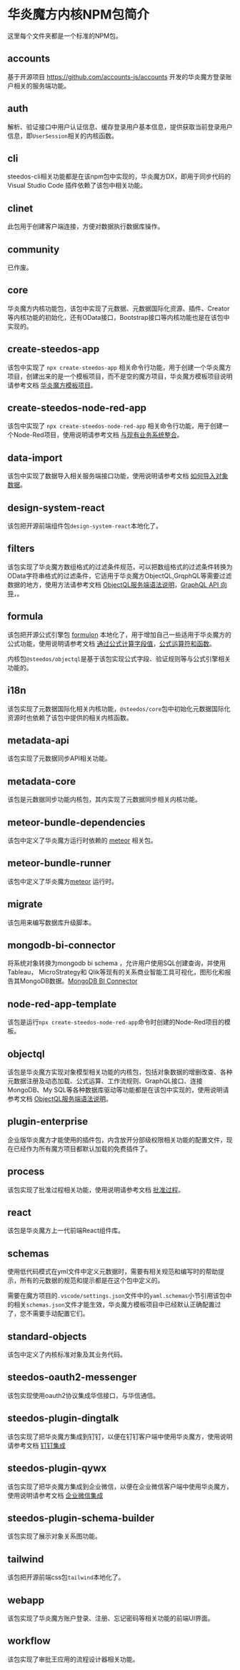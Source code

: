 # 华炎魔方内核NPM包简介

这里每个文件夹都是一个标准的NPM包。

## accounts

基于开源项目 https://github.com/accounts-js/accounts 开发的华炎魔方登录账户相关的服务端功能。

## auth

解析、验证接口中用户认证信息、缓存登录用户基本信息，提供获取当前登录用户信息，即`UserSession`相关的内核函数。

## cli

steedos-cli相关功能都是在该npm包中实现的，华炎魔方DX，即用于同步代码的Visual Studio Code 插件依赖了该包中相关功能。

## clinet

此包用于创建客户端连接，方便对数据执行数据库操作。

## community

已作废。

## core

华炎魔方内核功能包，该包中实现了元数据、元数据国际化资源、插件、Creator等内核功能的初始化，还有OData接口，Bootstrap接口等内核功能也是在该包中实现的。

## create-steedos-app

该包中实现了 `npx create-steedos-app` 相关命令行功能，用于创建一个华炎魔方项目，创建出来的是一个模板项目，而不是空的魔方项目，华炎魔方模板项目说明请参考文档 [华炎魔方模板项目](https://github.com/steedos/steedos-platform/blob/2.1/steedos-projects/project-template/README.md)。

## create-steedos-node-red-app

该包中实现了 `npx create-steedos-node-red-app` 相关命令行功能，用于创建一个Node-Red项目，使用说明请参考文档 [与现有业务系统整合](https://www.steedos.cn/docs/developer/node-red)。

## data-import

该包中实现了数据导入相关服务端接口功能，使用说明请参考文档 [如何导入对象数据](https://www.steedos.cn/docs/admin/import)。

## design-system-react

该包把开源前端组件包`design-system-react`本地化了。

## filters

该包实现了华炎魔方数组格式的过滤条件规范，可以把数组格式的过滤条件转换为OData字符串格式的过滤条件，它适用于华炎魔方ObjectQL,GrqphQL等需要过滤数据的地方，使用方法请参考文档 [ObjectQL服务端语法说明](https://www.steedos.cn/docs/developer/objectql)，[GraphQL API 向导](https://www.steedos.cn/docs/developer/graphql-api)，。

## formula

该包把开源公式引擎包 [formulon](https://github.com/leifg/formulon) 本地化了，用于增加自己一些适用于华炎魔方的公式功能，使用说明请参考文档 [通过公式计算字段值](https://www.steedos.cn/docs/admin/field_type#%E9%80%9A%E8%BF%87%E5%85%AC%E5%BC%8F%E8%AE%A1%E7%AE%97%E5%AD%97%E6%AE%B5%E5%80%BC)，[公式运算符和函数](https://www.steedos.cn/docs/admin/functions)。

内核包`@steedos/objectql`是基于该包实现公式字段、验证规则等与公式引擎相关功能的。

## i18n

该包实现了元数据国际化相关内核功能，`@steedos/core`包中初始化元数据国际化资源时也依赖了该包中提供的相关内核函数。

## metadata-api

该包实现了元数据同步API相关功能。

## metadata-core

该包是元数据同步功能内核包，其内实现了元数据同步相关内核功能。

## meteor-bundle-dependencies

该包中定义了华炎魔方运行时依赖的 [meteor](https://www.meteor.com/) 相关包。

## meteor-bundle-runner

该包中定义了华炎魔方[meteor](https://www.meteor.com/) 运行时。

## migrate

该包用来编写数据库升级脚本。

## mongodb-bi-connector

将系统对象转换为mongodb bi schema ，允许用户使用SQL创建查询，并使用Tableau， MicroStrategy和 Qlik等现有的关系商业智能工具可视化，图形化和报告其MongoDB数据。[MongoDB BI Connector](https://www.mongodb.com/zh-cn/products/bi-connector)

## node-red-app-template

该包是运行`npx create-steedos-node-red-app`命令时创建的Node-Red项目的模板。

## objectql

该包是华炎魔方实现对象模型相关功能的内核包，包括对象数据的增删改查、各种元数据注册及动态加载、公式运算、工作流规则、GraphQL接口、连接MongoDB、My SQL等各种数据库驱动等功能都是在该包中实现的，使用说明请参考文档 [ObjectQL服务端语法说明](https://www.steedos.cn/docs/developer/objectql)。

## plugin-enterprise

企业版华炎魔方才能使用的插件包，内含放开分部级权限相关功能的配置文件，现在已经作为所有魔方项目都默认加载的免费插件了。

## process

该包实现了批准过程相关功能，使用说明请参考文档 [批准过程](https://www.steedos.cn/docs/admin/auto_process#%E6%89%B9%E5%87%86%E8%BF%87%E7%A8%8B)。

## react

该包是华炎魔方上一代前端React组件库。

## schemas

使用低代码模式在yml文件中定义元数据时，需要有相关规范和编写时的帮助提示，所有的元数据的规范和提示都是在这个包中定义的。

需要在魔方项目的`.vscode/settings.json`文件中的`yaml.schemas`小节引用该包中的相关`schemas.json`文件才能生效，华炎魔方模板项目中已经默认正确配置过了，您不需要手动配置它们。

## standard-objects

该包中定义了内核标准对象及其业务代码。

## steedos-oauth2-messenger

该包实现使用oauth2协议集成华信接口，与华信通信。

## steedos-plugin-dingtalk

该包实现了把华炎魔方集成到钉钉，以便在钉钉客户端中使用华炎魔方，使用说明请参考文档 [钉钉集成](https://www.steedos.cn/docs/admin/integration#%E9%92%89%E9%92%89%E9%9B%86%E6%88%90)

## steedos-plugin-qywx

该包实现了把华炎魔方集成到企业微信，以便在企业微信客户端中使用华炎魔方，使用说明请参考文档 [企业微信集成](https://www.steedos.cn/docs/admin/integration#%E4%BC%81%E4%B8%9A%E5%BE%AE%E4%BF%A1%E9%9B%86%E6%88%90)

## steedos-plugin-schema-builder

该包实现了展示对象关系图功能。

## tailwind

该包把开源前端css包`tailwind`本地化了。

## webapp

该包实现了华炎魔方账户登录、注册、忘记密码等相关功能的前端UI界面。

## workflow

该包实现了审批王应用的流程设计器相关功能。
